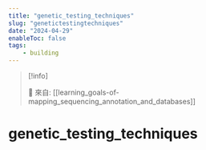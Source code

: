 ```yaml
---
title: "genetic_testing_techniques"
slug: "genetictestingtechniques"
date: "2024-04-29"
enableToc: false
tags:
    - building
---
```


> [!info]
>
> 🌱 來自: [[learning_goals-of-mapping_sequencing_annotation_and_databases]]

# genetic_testing_techniques


